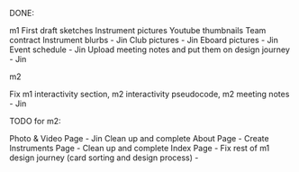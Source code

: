 DONE:

m1
First draft sketches
Instrument pictures
Youtube thumbnails
Team contract
Instrument blurbs - Jin
Club pictures - Jin
Eboard pictures - Jin
Event schedule - Jin
Upload meeting notes and put them on design journey - Jin

m2

Fix m1 interactivity section, m2 interactivity pseudocode, m2 meeting notes - Jin

TODO for m2:

Photo & Video Page - Jin
Clean up and complete About Page -
Create Instruments Page -
Clean up and complete Index Page -
Fix rest of m1 design journey (card sorting and design process) -
